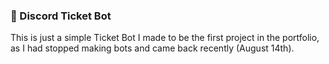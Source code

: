 ### 🧾 Discord Ticket Bot

This is just a simple Ticket Bot I made to be the first project in the portfolio, as I had stopped making bots and came back recently (August 14th). 
